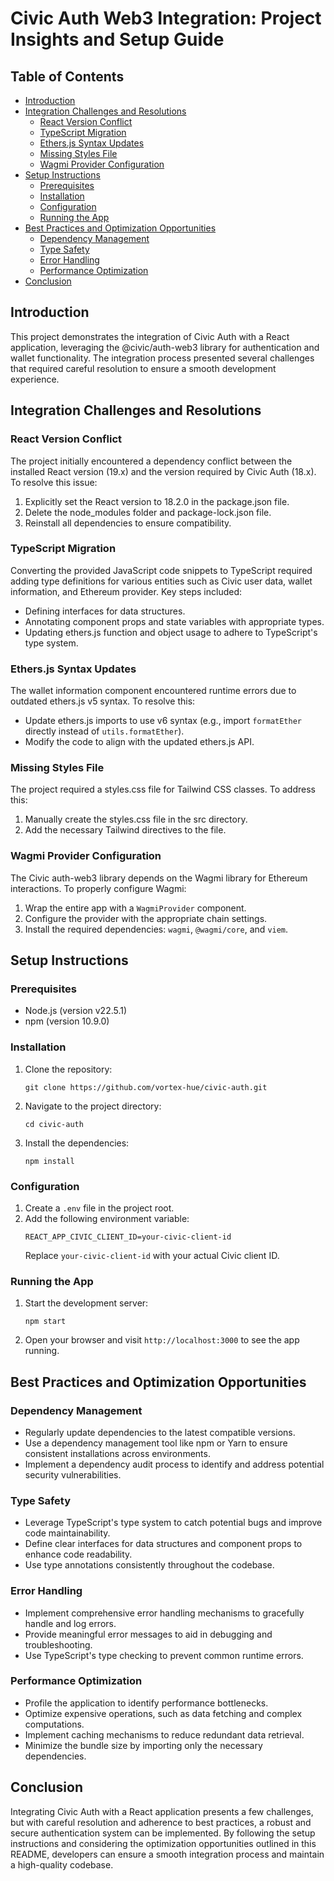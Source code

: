 # Civic Auth Web3 Integration: Project Insights and Setup Guide

## Table of Contents

- [Introduction](#introduction)
- [Integration Challenges and Resolutions](#integration-challenges-and-resolutions)
  - [React Version Conflict](#react-version-conflict)
  - [TypeScript Migration](#typescript-migration)
  - [Ethers.js Syntax Updates](#ethersjs-syntax-updates)
  - [Missing Styles File](#missing-styles-file)
  - [Wagmi Provider Configuration](#wagmi-provider-configuration)
- [Setup Instructions](#setup-instructions)
  - [Prerequisites](#prerequisites)
  - [Installation](#installation)
  - [Configuration](#configuration)
  - [Running the App](#running-the-app)
- [Best Practices and Optimization Opportunities](#best-practices-and-optimization-opportunities)
  - [Dependency Management](#dependency-management)
  - [Type Safety](#type-safety)
  - [Error Handling](#error-handling)
  - [Performance Optimization](#performance-optimization)
- [Conclusion](#conclusion)

## Introduction

This project demonstrates the integration of Civic Auth with a React application, leveraging the @civic/auth-web3 library for authentication and wallet functionality. The integration process presented several challenges that required careful resolution to ensure a smooth development experience.

## Integration Challenges and Resolutions

### React Version Conflict

The project initially encountered a dependency conflict between the installed React version (19.x) and the version required by Civic Auth (18.x). To resolve this issue:

1. Explicitly set the React version to 18.2.0 in the package.json file.
2. Delete the node_modules folder and package-lock.json file.
3. Reinstall all dependencies to ensure compatibility.

### TypeScript Migration

Converting the provided JavaScript code snippets to TypeScript required adding type definitions for various entities such as Civic user data, wallet information, and Ethereum provider. Key steps included:

- Defining interfaces for data structures.
- Annotating component props and state variables with appropriate types.
- Updating ethers.js function and object usage to adhere to TypeScript's type system.

### Ethers.js Syntax Updates

The wallet information component encountered runtime errors due to outdated ethers.js v5 syntax. To resolve this:

- Update ethers.js imports to use v6 syntax (e.g., import `formatEther` directly instead of `utils.formatEther`).
- Modify the code to align with the updated ethers.js API.

### Missing Styles File

The project required a styles.css file for Tailwind CSS classes. To address this:

1. Manually create the styles.css file in the src directory.
2. Add the necessary Tailwind directives to the file.

### Wagmi Provider Configuration

The Civic auth-web3 library depends on the Wagmi library for Ethereum interactions. To properly configure Wagmi:

1. Wrap the entire app with a `WagmiProvider` component.
2. Configure the provider with the appropriate chain settings.
3. Install the required dependencies: `wagmi`, `@wagmi/core`, and `viem`.

## Setup Instructions

### Prerequisites

- Node.js (version v22.5.1)
- npm (version 10.9.0)

### Installation

1. Clone the repository:
   ```
   git clone https://github.com/vortex-hue/civic-auth.git
   ```
2. Navigate to the project directory:
   ```
   cd civic-auth
   ```
3. Install the dependencies:
   ```
   npm install
   ```

### Configuration

1. Create a `.env` file in the project root.
2. Add the following environment variable:
   ```
   REACT_APP_CIVIC_CLIENT_ID=your-civic-client-id
   ```
   Replace `your-civic-client-id` with your actual Civic client ID.

### Running the App

1. Start the development server:
   ```
   npm start
   ```
2. Open your browser and visit `http://localhost:3000` to see the app running.

## Best Practices and Optimization Opportunities

### Dependency Management

- Regularly update dependencies to the latest compatible versions.
- Use a dependency management tool like npm or Yarn to ensure consistent installations across environments.
- Implement a dependency audit process to identify and address potential security vulnerabilities.

### Type Safety

- Leverage TypeScript's type system to catch potential bugs and improve code maintainability.
- Define clear interfaces for data structures and component props to enhance code readability.
- Use type annotations consistently throughout the codebase.

### Error Handling

- Implement comprehensive error handling mechanisms to gracefully handle and log errors.
- Provide meaningful error messages to aid in debugging and troubleshooting.
- Use TypeScript's type checking to prevent common runtime errors.

### Performance Optimization

- Profile the application to identify performance bottlenecks.
- Optimize expensive operations, such as data fetching and complex computations.
- Implement caching mechanisms to reduce redundant data retrieval.
- Minimize the bundle size by importing only the necessary dependencies.

## Conclusion

Integrating Civic Auth with a React application presents a few challenges, but with careful resolution and adherence to best practices, a robust and secure authentication system can be implemented. By following the setup instructions and considering the optimization opportunities outlined in this README, developers can ensure a smooth integration process and maintain a high-quality codebase.
